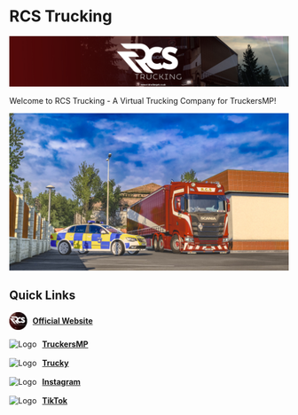 # RCS Trucking

![Banner](https://raw.githubusercontent.com/RCS-Trucking/RCS-Trucking/main/rcs-banner.jpg)

Welcome to RCS Trucking - A Virtual Trucking Company for TruckersMP!

![Image](https://raw.githubusercontent.com/RCS-Trucking/RCS-Trucking/main/image.png)


## Quick Links

<div style="display: flex; align-items: center;">
  <img src="https://raw.githubusercontent.com/RCS-Trucking/RCS-Trucking/refs/heads/main/favicon.png" alt="Logo" style="margin-right: 10px; width: 32px; height: 32px;">  
  <a href="https://rcsvtc.co.uk/" style="font-weight: bold; text-align: left;">Official Website</a>
</div>

<br>

<div style="display: flex; align-items: center;">
  <img src="https://www.google.com/s2/favicons?sz=32&domain=truckersmp.com" alt="Logo" style="margin-right: 10px;">  
  <a href="https://truckersmp.com/vtc/60956" style="font-weight: bold; text-align: left;">TruckersMP</a>
</div>

<br>

<div style="display: flex; align-items: center;">
  <img src="https://www.google.com/s2/favicons?sz=32&domain=truckyapp.com" alt="Logo" style="margin-right: 10px;">  
  <a href="https://hub.truckyapp.com/vtc/rcs-trucking" style="font-weight: bold; text-align: left;">Trucky</a>
</div>

<br>

<div style="display: flex; align-items: center;">
  <img src="https://www.google.com/s2/favicons?sz=32&domain=instagram.com" alt="Logo" style="margin-right: 10px;">  
  <a href="https://www.instagram.com/rcs.trucking/" style="font-weight: bold; text-align: left;">Instagram</a>
</div>

<br>

<div style="display: flex; align-items: center;">
  <img src="https://www.google.com/s2/favicons?sz=32&domain=tiktok.com" alt="Logo" style="margin-right: 10px;">  
  <a href="https://www.tiktok.com/@rcs.trucking" style="font-weight: bold; text-align: left;">TikTok</a>
</div>

